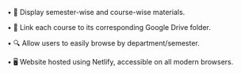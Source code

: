 • 📁 Display semester-wise and course-wise materials.

• 🔗 Link each course to its corresponding Google Drive folder.

• 🔍 Allow users to easily browse by department/semester.

• 🖥️ Website hosted using Netlify, accessible on all modern browsers.